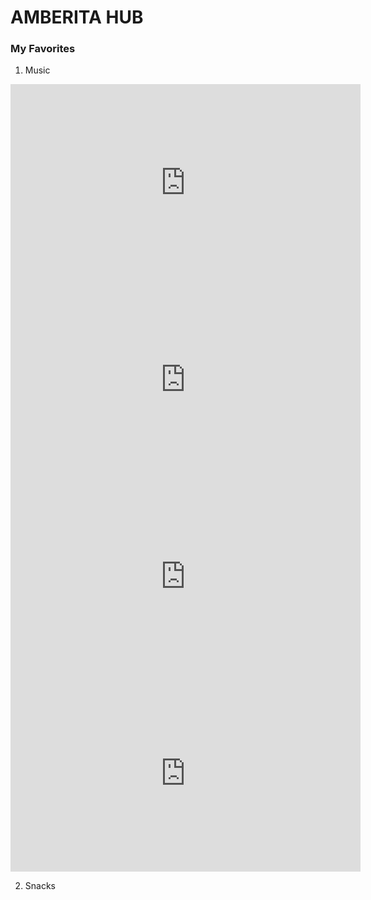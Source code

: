 
# AMBERITA HUB
### My Favorites
1. Music

<iframe width="560" height="315" src="https://www.youtube.com/embed/Sk0QCtUbyDk" title="YouTube video player" frameborder="0" allow="accelerometer; autoplay; clipboard-write; encrypted-media; gyroscope; picture-in-picture" allowfullscreen></iframe>

<iframe width="560" height="315" src="https://www.youtube.com/embed/QLCpqdqeoII" title="YouTube video player" frameborder="0" allow="accelerometer; autoplay; clipboard-write; encrypted-media; gyroscope; picture-in-picture" allowfullscreen></iframe>

<iframe width="560" height="315" src="https://www.youtube.com/embed/qU9mHegkTc4" title="YouTube video player" frameborder="0" allow="accelerometer; autoplay; clipboard-write; encrypted-media; gyroscope; picture-in-picture" allowfullscreen></iframe>

<iframe width="560" height="315" src="https://www.youtube.com/embed/oKL0erZSAdM" title="YouTube video player" frameborder="0" allow="accelerometer; autoplay; clipboard-write; encrypted-media; gyroscope; picture-in-picture" allowfullscreen></iframe>

2. Snacks
